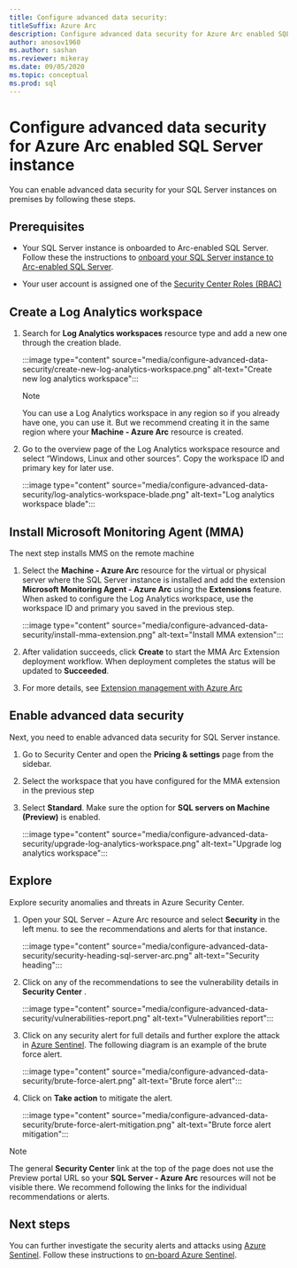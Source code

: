 ```yaml
---
title: Configure advanced data security:
titleSuffix: Azure Arc
description: Configure advanced data security for Azure Arc enabled SQL Server instance
author: anosov1960
ms.author: sashan 
ms.reviewer: mikeray
ms.date: 09/05/2020
ms.topic: conceptual
ms.prod: sql
---
```

# Configure advanced data security for Azure Arc enabled SQL Server instance

You can enable advanced data security for your SQL Server instances on premises by following these steps.

## Prerequisites

* Your SQL Server instance is onboarded to Arc-enabled SQL Server. Follow these the instructions to [onboard your SQL Server instance to  Arc-enabled SQL Server](connect.md).

* Your user account is assigned one of the [Security Center Roles (RBAC)](/azure/security-center/security-center-permissions)

## Create a Log Analytics workspace

1. Search for __Log Analytics workspaces__ resource type and add a new one through the creation blade.

   :::image type="content" source="media/configure-advanced-data-security/create-new-log-analytics-workspace.png" alt-text="Create new log analytics workspace":::

   > [!NOTE]
   > You can use a Log Analytics workspace in any region so if you already have one, you can use it. But we recommend creating it in the same region where your __Machine - Azure Arc__ resource is created.

1. Go to the overview page of the Log Analytics workspace resource and select “Windows, Linux and other sources”. Copy the workspace ID and primary key for later use.

   :::image type="content" source="media/configure-advanced-data-security/log-analytics-workspace-blade.png" alt-text="Log analytics workspace blade":::

## Install Microsoft Monitoring Agent (MMA)

The next step installs MMS on the remote machine

1. Select the __Machine - Azure Arc__ resource for the virtual or physical server where the SQL Server instance is installed and add the extension __Microsoft Monitoring Agent - Azure Arc__ using the  **Extensions** feature. When asked to configure the Log Analytics workspace, use the workspace ID and primary you saved in the previous step.

   :::image type="content" source="media/configure-advanced-data-security/install-mma-extension.png" alt-text="Install MMA extension":::

1. After validation succeeds, click **Create** to start the MMA Arc Extension deployment workflow. When deployment completes the status will be updated to **Succeeded**.

1. For more details, see [Extension management with Azure Arc](/azure/azure-arc/servers/manage-vm-extensions)

## Enable advanced data security

Next, you need to enable advanced data security for SQL Server instance.

1. Go to Security Center and open the **Pricing & settings** page from the sidebar.

1. Select the workspace that you have configured for the MMA extension in the previous step

1. Select **Standard**. Make sure the option for **SQL servers on Machine (Preview)** is enabled.

   :::image type="content" source="media/configure-advanced-data-security/upgrade-log-analytics-workspace.png" alt-text="Upgrade log analytics workspace":::

## Explore

Explore security anomalies and threats in Azure Security Center.

1. Open your SQL Server – Azure Arc resource and select **Security** in the left menu. to see the recommendations and alerts for that instance.

   :::image type="content" source="media/configure-advanced-data-security/security-heading-sql-server-arc.png" alt-text="Security heading":::

1. Click on any of the recommendations to see the vulnerability details in __Security Center__ .

   :::image type="content" source="media/configure-advanced-data-security/vulnerabilities-report.png" alt-text="Vulnerabilities report":::

1. Click on any security alert for full details and further explore the attack in [Azure Sentinel](https://docs.microsoft.com/azure/sentinel/overview). The following diagram is an example of the brute force alert.

   :::image type="content" source="media/configure-advanced-data-security/brute-force-alert.png" alt-text="Brute force alert":::

1. Click on **Take action** to mitigate the alert.

   :::image type="content" source="media/configure-advanced-data-security/brute-force-alert-mitigation.png" alt-text="Brute force alert mitigation":::

> [!NOTE]
> The general __Security Center__ link at the top of the page does not use the Preview portal URL so your __SQL Server - Azure Arc__ resources will not be visible there. We recommend following the links for the individual recommendations or alerts.

## Next steps

You can further investigate the security alerts and attacks using [Azure Sentinel](/azure/sentinel/overview). Follow these instructions to [on-board Azure Sentinel](/azure/sentinel/connect-data-sources).
